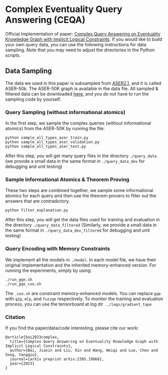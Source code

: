 # Complex Eventuality Query Answering (CEQA)
Official Implementation of paper: [Complex Query Answering on Eventuality Knowledge Graph with Implicit Logical Constraints](https://arxiv.org/abs/2305.19068). If you would like to build your own query data, you can use the following instructions for data sampling. Note that you may need to adjust the directories in the Python scripts.


## Data Sampling
The data we used in this paper is subsampled from [ASER2.1](https://hkust-knowcomp.github.io/ASER/html/index.html), and it is called ASER-50k. The ASER-50K graph is available in the data file. All sampled & filtered data can be downloaded [here](https://drive.google.com/file/d/11UJCcLeGwS6vfnnnD8zb5hm1aNlmS3jP/view?usp=sharing), and you do not have to run the sampling code by yourself. 

### Query Sampling (without informational atomics)
In the first step, we sample the complex queries (without informational atomics) from the ASER-50K by running the file:

```
python sample_all_types_aser_train.py
python sample_all_types_aser_validation.py
python sample_all_types_aser_test.py
```
After this step, you will get many query files in the directory ``` ./query_data ``` (we provide a small data in the same format in ```./query_data_dev``` for debugging and unit testing)

### Sample Informational Atomics & Theorem Proving

These two steps are combined together, we sample some informational atomics for each query and then use the theorem provers to filter out the answers that are contradictory. 

```
python filter_explanation.py
```

After this step, you will get the data files used for training and evaluation in the directory ``` ./query_data_filtered ``` (Similarly, we provide a small data in the same format in ```./query_data_dev_filtered``` for debugging and unit testing)


### Query Encoding with Memory Constraints

We implement all the models in ```./model```. In each model file, we have their original implementation and the inherited memory-enhanced version. For running the experiments, simply by using:

```
./run_gqe.sh
./run_gqe_con.sh
```
The ```_con.sh``` are constraint memory-enhanced models. You can replace ```gqe``` with ```q2p```, ```mlp```, and ```fuzzqe``` respectively. 
To monitor the training and evaluation process, you can use the tensorboard at log dir ```../logs/gradient_tape```


### Citation
If you find the paper/data/code interesting, please cite our work:
```
@article{bai2023complex,
  title={Complex Query Answering on Eventuality Knowledge Graph with Implicit Logical Constraints},
  author={Bai, Jiaxin and Liu, Xin and Wang, Weiqi and Luo, Chen and Song, Yangqiu},
  journal={arXiv preprint arXiv:2305.19068},
  year={2023}
}
```


